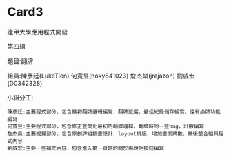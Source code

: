 # Card3

逢甲大學應用程式開發

第四組

題目:翻牌

組員:陳彥廷(LukeTien) 何寬昱(hoky841023) 詹杰燊(jrajazon) 劉威宏(D0342328)

小組分工:

    陳彥廷:主要程式部分，包含最初翻牌邏輯編寫，翻牌延遲，最佳紀錄儲存編寫，還有換牌功能編寫
    何寬昱:主要程式部分，包含修正並簡化最初的翻牌邏輯，翻牌時的一些bug，計數編寫
    詹杰燊:主要視覺部分，包含原創牌組插畫設計，layout排版，增加畫面牌數，最後整合組員程式內容
    劉威宏:主要一些補充內容，包含進入第一頁時的關於與說明按鈕編寫
